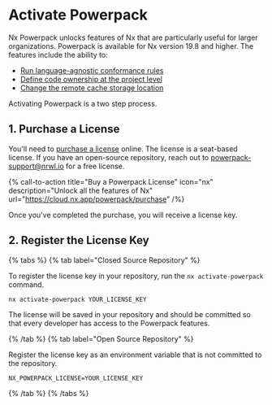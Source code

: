# Activate Powerpack

Nx Powerpack unlocks features of Nx that are particularly useful for larger organizations. Powerpack is available for Nx version 19.8 and higher. The features include the ability to:

- [Run language-agnostic conformance rules](/features/powerpack/conformance)
- [Define code ownership at the project level](/features/powerpack/owners)
- [Change the remote cache storage location](/features/powerpack/custom-caching)

Activating Powerpack is a two step process.

## 1. Purchase a License

You'll need to [purchase a license](https://cloud.nx.app/powerpack/purchase) online. The license is a seat-based license. If you have an open-source repository, reach out to [powerpack-support@nrwl.io](mailto:powerpack-support@nrwl.io) for a free license.

{% call-to-action title="Buy a Powerpack License" icon="nx" description="Unlock all the features of Nx" url="https://cloud.nx.app/powerpack/purchase" /%}

Once you've completed the purchase, you will receive a license key.

## 2. Register the License Key

{% tabs %}
{% tab label="Closed Source Repository" %}

To register the license key in your repository, run the `nx activate-powerpack` command.

```shell
nx activate-powerpack YOUR_LICENSE_KEY
```

The license will be saved in your repository and should be committed so that every developer has access to the Powerpack features.

{% /tab %}
{% tab label="Open Source Repository" %}

Register the license key as an environment variable that is not committed to the repository.

```{% fileName=".env" %}
NX_POWERPACK_LICENSE=YOUR_LICENSE_KEY
```

{% /tab %}
{% /tabs %}
